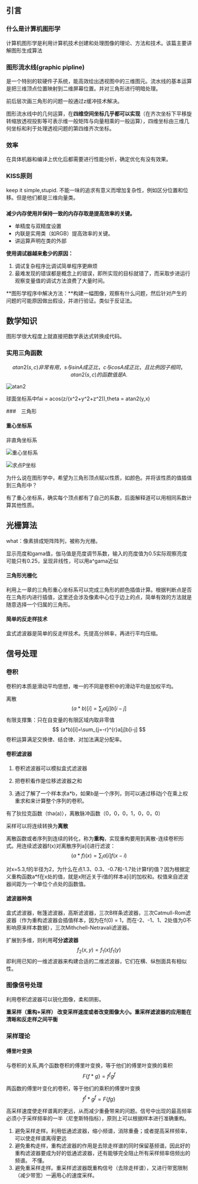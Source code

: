 ## 引言

### 什么是计算机图形学

计算机图形学是利用计算机技术创建和处理图像的理论、方法和技术。该篇主要讲解图形生成算法





### 图形流水线(graphic pipline)

是一个特别的软硬件子系统，能高效绘出透视图中的三维图元。流水线的基本运算是把三维顶点位置映射到二维屏幕位置。并对三角形进行明暗处理。 

前后层次画三角形的问题一般通过z缓冲技术解决。

图形流水线中的几何运算，在**四维空间坐标几乎都可以实现**（在齐次坐标下平移旋转缩放透视投影等可表示维一般矩阵与向量相乘的一般运算），四维坐标由三维几何坐标和利于处理透视问题的第四维齐次坐标。

### 效率

在具体机器和编译上优化后都需要进行性能分析，确定优化有没有效果。

### KISS原则

keep it simple,stupid. 不能一味的追求有意义而增加复杂性，例如区分位置和位移。但是他们都是三维向量类。

### 

**减少内存使用并保持一致的内存存取是提高效率的关键。**

 - 单精度与双精度设置
 - 内联是实用类（如RGB）提高效率的关键。
 - 讲运算声明在类的外部

**使用调试器越来愈少的原因：**

1. 调试复杂程序比调试简单程序更麻烦
2. 最难发现的错误都是概念上的错误，即所实现的目标就错了，而采取步进运行观察变量值的调试方法浪费了大量时间。

**图形学程序中解决方法：**构建一幅图像，观察有什么问题，然后针对产生的问题的可能原因做出假设，并进行验证。类似于反证法。

## 数学知识

图形学很大程度上就直接把数学表达式转换成代码。

### 实用三角函数

$$
atan2(s,c) 非常有用，s与sinA成正比，c与cosA成正比，且比例因子相同，atan2(s,c)的函数值是A.
$$

![atan2](.\Graph\1595728409.jpg)



球面坐标系中fai = acos(z/(x^2+y^2+z^2)),theta = atan2(y,x)

###　三角形 

#### 重心坐标系 

非直角坐标系

![重心坐标系](.\Graph\1595768623.jpg)

![求点P坐标](.\Graph\1595768930.jpg)

为什么说在图形学中，希望为三角形顶点赋以性质，如颜色。并将该性质的值插值到三角形中？

有了重心坐标系，确实每个顶点都有了自己的系数，后面解释道可以用相同系数计算其他性质。



## 光栅算法

what：像素排成矩阵阵列，被称为光栅。

显示亮度和gama值，伽马值是亮度调节系数，输入的亮度值为0.5实际观察亮度可能只有0.25，呈现非线性，可以用a^gama近似

#### 三角形光栅化

利用上一章的三角形重心坐标系可以完成三角形的颜色插值计算。根据判断点是否在三角形内进行插值，这里还会涉及像素中心位于边上的点，简单有效的方法就是随意选择一个归属的三角形。

#### 简单的反走样技术

盒式滤波器是简单的反走样技术。先提高分辨率，再进行平均压缩。

## 信号处理
###  卷积
卷积的本质是滑动平均思想，唯一的不同是卷积中的滑动平均是加权平均。


离散
$$
(a*b)[i]=\sum_{j}a[j]b[i-j]
$$
有限支撑集：只在自变量的有限区域内取非零值
$$
(a*b)[i]=\sum_{j=-r}^{r}a[j]b[i-j]
$$
卷积运算满足交换律、结合律、对加法满足分配率。

#### 卷积滤波器
1. 卷积滤波器可以模拟盒式滤波器

2. 把卷积看作是位移滤波器之和

3. 通过了解了一个样本求a*b，如果b是一个序列，则可以通过移动j个在乘上权重求和来计算整个序列的卷积。

有了狄拉克函数（tha(a)），离散脉冲函数（0，0，0，1，0，0，0）

采样可以将连续转换为**离散**

离散函数或者序列到连续的转化，称为**重构**，实现重构要用到离散-连续卷积形式。用连续滤波器f(x)对离散序列a[i]进行滤波：
$$
(a*f)(x)=\sum_{i}a[i]f(x-i)
$$

对x=5.3,f的半径为2，为什么在点1.3、0.3、-0.7和-1.7处计算f的值？因为根据定义重构函数a*f在x处的值，就是x附近关于i值的样本a[i]的加权和。权值来自滤波器间距为一个单位个点处的函数值。

#### 滤波器种类

盒式滤波器，帐篷滤波器，高斯滤波器，三次B样条滤波器，三次Catmull-Rom滤波器（作为重构滤波器会插值样本，因为在f(0) = 1，而在-2、-1、1、2处值为0不影响原来样本数据），三次Mithchell-Netravali滤波器。

扩展到多维，则利用**可分滤波器**
$$
f_{2}(x,y)=f_{1}(x)f_{1}(y)
$$
即利用已知的一维滤波器来构建合适的二维滤波器，它们在横、纵刨面具有相似性。



### 图像信号处理

利用卷积滤波器可以锐化图像，柔和阴影。

 **重采样（重构+采样） 改变采样速度或者改变图像大小。重采样滤波器的应用能在清晰和反走样之间平衡** 

### 采样理论

#### 傅里叶变换

与卷积的关系,两个函数卷积的傅里叶变换，等于他们的傅里叶变换的乘积
$$
F\{f*g\}=f^f g^f
$$

两函数的傅里叶变化的卷积，等于他们的乘积的傅里叶变换
$$
f^f * g^f = F\{fg\}
$$

高采样速度使走样谱离的更远，从而减少重叠带来的问题。信号中出现的最高频率必须小于采样频率的一半（尼奎斯特指标），原则上可以根据样本进行准确重构。

1. 避免采样走样。利用低通滤波器，缩小频谱，消除重叠；或者提高采样频率，可以使走样谱离得更远
2. 避免重构走样，重构滤波器的作用是去除走样谱的同时保留基频谱。因此好的重构滤波器要成为好的低通滤波器，还有能够完全阻止所有采样频率倍频出的频谱。 不懂。
3. 避免重采样走样。重采样滤波器既重构信号（去除走样谱），又进行带宽限制（减少带宽）一遍用心的速度采样。